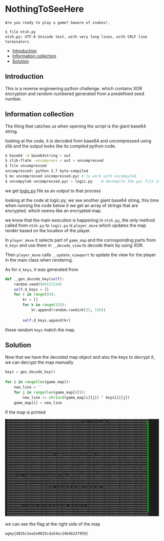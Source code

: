 # NothingToSeeHere <!-- omit in toc -->

```
Are you ready to play a game? beware of snakes!.
```

```
$ file ntsh.py 
ntsh.py: UTF-8 Unicode text, with very long lines, with CRLF line terminators
```

- [Introduction](#introduction)
- [Information collection](#information-collection)
- [Solution](#solution)

## Introduction
This is a reverse engineering python challenge.
which contains XOR encryption and random numbered generated from a predefined
seed number.

## Information collection
The thing that catches us when opening the script is the giant base64 string.

looking at the code, it is decoded from base64 and uncompressed using zlib and
the output looks like its compiled python code.

```bash
$ base64 -d base64string > out
$ zlib-flate -uncompress < out > uncompressed
$ file uncompressed
uncompressed: python 3.7 byte-compiled
$ mv uncompressed uncompressed.pyc # to work with uncompyle6
$ uncompyle6 uncompressed.pyc > logic.py    # decompile the pyc file into normal python file
```

we get [logic.py](logic.py) file as an output to that process

looking at the code at logic.py, we see another giant base64 string, this
time when running the code below it we get an array of strings that are
encrypted. which seems like an encrypted map.

we know that the main execution is happening in `ntsh.py`, the only method
called from `ntsh.py` to `logic.py` is `player_move` which updates
the map render based on the location of the player.

In `player_move` it selects part of `game_map` and the corrosponding parts
from `d_keys` and use them in `__decode_view` to decode them by using XOR.

Then `player_move` calls `__update_viewport` to update the view for the
player in the main class when rendering.

As for `d_keys`, it was generated from
```python
def __gen_decode_key(self):
    random.seed(949127234)
    self.d_keys = []
    for r in range(93):
        kr = []
        for k in range(155):
            kr.append(random.randint(33, 126))

        self.d_keys.append(kr)
```

these random `keys` match the map.


## Solution

Now that we have the decoded map object and also the keys to decrypt it, we can decrypt the map manually

```python
keys = gen_decode_key()

for i in range(len(game_map)):
    new_line = ''
    for j in range(len(game_map[0])):
        new_line += chr(ord(game_map[i][j]) ^ keys[i][j])
    game_map[i] = new_line    
```

If the map is printed

![map flag](screenshots/flag_found.png)

we can see the flag at the right side of the map

```
wgmy{d82bc3aa2e0025cda54ec24b4b23f959}
```